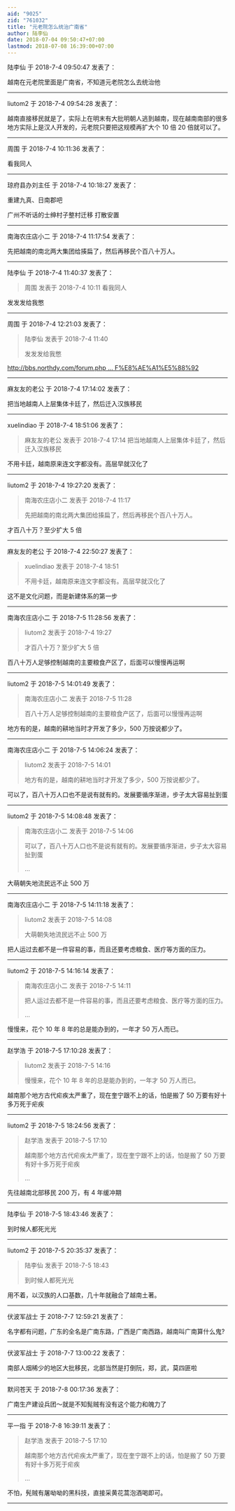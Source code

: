 ```yaml
---
aid: "9025"
zid: "761032"
title: "元老院怎么统治广南省"
author: 陆李仙
date: 2018-07-04 09:50:47+07:00
lastmod: 2018-07-08 16:39:00+07:00
---
```


陆李仙 于 2018-7-4 09:50:47 发表了：

越南在元老院里面是广南省，不知道元老院怎么去统治他

---

liutom2 于 2018-7-4 09:54:28 发表了：

越南直接移民就是了，实际上在明末有大批明朝人逃到越南，现在越南南部的很多地方实际上是汉人开发的，元老院只要把这规模再扩大个 10 倍 20 倍就可以了。

---

周围 于 2018-7-4 10:11:36 发表了：

看我同人

---

琼府县办刘主任 于 2018-7-4 10:18:27 发表了：

重建九真、日南郡吧

广州不听话的士绅村子整村迁移 打散安置

---

南海农庄店小二 于 2018-7-4 11:17:54 发表了：

先把越南的南北两大集团给揍扁了，然后再移民个百八十万人。

---

陆李仙 于 2018-7-4 11:40:37 发表了：

> 周围 发表于 2018-7-4 10:11 看我同人

发发发给我憋

---

周围 于 2018-7-4 12:21:03 发表了：

> 陆李仙 发表于 2018-7-4 11:40
>
> 发发发给我憋

[http://bbs.northdy.com/forum.php ... F%E8%AE%A1%E5%88%92](http://bbs.northdy.com/forum.php?mod=viewthread&tid=746113&highlight=%E9%98%B6%E6%A2%AF%E8%AE%A1%E5%88%92)

---

麻友友的老公 于 2018-7-4 17:14:02 发表了：

把当地越南人上层集体卡廷了，然后迁入汉族移民

---

xuelindiao 于 2018-7-4 18:51:06 发表了：

> 麻友友的老公 发表于 2018-7-4 17:14 把当地越南人上层集体卡廷了，然后迁入汉族移民

不用卡廷，越南原来连文字都没有。高层早就汉化了

---

liutom2 于 2018-7-4 19:27:20 发表了：

> 南海农庄店小二 发表于 2018-7-4 11:17
>
> 先把越南的南北两大集团给揍扁了，然后再移民个百八十万人。

才百八十万？至少扩大 5 倍

---

麻友友的老公 于 2018-7-4 22:50:27 发表了：

> xuelindiao 发表于 2018-7-4 18:51
>
> 不用卡廷，越南原来连文字都没有。高层早就汉化了

这不是文化问题，而是新建体系的第一步

---

南海农庄店小二 于 2018-7-5 11:28:56 发表了：

> liutom2 发表于 2018-7-4 19:27
>
> 才百八十万？至少扩大 5 倍

百八十万人足够控制越南的主要粮食产区了，后面可以慢慢再运啊

---

liutom2 于 2018-7-5 14:01:49 发表了：

> 南海农庄店小二 发表于 2018-7-5 11:28
>
> 百八十万人足够控制越南的主要粮食产区了，后面可以慢慢再运啊

地方有的是，越南的耕地当时才开发了多少，500 万按说都少了。

---

南海农庄店小二 于 2018-7-5 14:06:24 发表了：

> liutom2 发表于 2018-7-5 14:01
>
> 地方有的是，越南的耕地当时才开发了多少，500 万按说都少了。

可以了，百八十万人口也不是说有就有的。发展要循序渐进，步子太大容易扯到蛋

---

liutom2 于 2018-7-5 14:08:48 发表了：

> 南海农庄店小二 发表于 2018-7-5 14:06
>
> 可以了，百八十万人口也不是说有就有的。发展要循序渐进，步子太大容易扯到蛋
>
> ...

大萌朝失地流民远不止 500 万

---

南海农庄店小二 于 2018-7-5 14:11:18 发表了：

> liutom2 发表于 2018-7-5 14:08
>
> 大萌朝失地流民远不止 500 万

把人运过去都不是一件容易的事，而且还要考虑粮食、医疗等方面的压力。

---

liutom2 于 2018-7-5 14:16:14 发表了：

> 南海农庄店小二 发表于 2018-7-5 14:11
>
> 把人运过去都不是一件容易的事，而且还要考虑粮食、医疗等方面的压力。
>
> ...

慢慢来，花个 10 年 8 年的总是能办到的，一年才 50 万人而已。

---

赵学浩 于 2018-7-5 17:10:28 发表了：

> liutom2 发表于 2018-7-5 14:16
>
> 慢慢来，花个 10 年 8 年的总是能办到的，一年才 50 万人而已。

越南那个地方古代疟疾太严重了，现在奎宁跟不上的话，怕是搬了 50 万要有好十多万死于疟疾

---

liutom2 于 2018-7-5 18:24:56 发表了：

> 赵学浩 发表于 2018-7-5 17:10
>
> 越南那个地方古代疟疾太严重了，现在奎宁跟不上的话，怕是搬了 50 万要有好十多万死于疟疾
>
> ...

先往越南北部移民 200 万，有 4 年缓冲期

---

陆李仙 于 2018-7-5 18:43:46 发表了：

到时候人都死光光

---

liutom2 于 2018-7-5 20:35:37 发表了：

> 陆李仙 发表于 2018-7-5 18:43
>
> 到时候人都死光光

用不着，以汉族的人口基数，几十年就融合了越南土著。

---

伏波军战士 于 2018-7-7 12:59:21 发表了：

名字都有问题，广东的全名是广南东路，广西是广南西路，越南叫广南算什么鬼?

---

伏波军战士 于 2018-7-7 13:00:22 发表了：

南部人烟稀少的地区大批移民，北部当然是打倒阮，郑，武，莫四匪啦

---

默问苍天 于 2018-7-8 00:17:36 发表了：

广南生产建设兵团～就是不知髨贼有没有这个能力和魄力了

---

平一指 于 2018-7-8 16:39:11 发表了：

> 赵学浩 发表于 2018-7-5 17:10
>
> 越南那个地方古代疟疾太严重了，现在奎宁跟不上的话，怕是搬了 50 万要有好十多万死于疟疾
>
> ...

不怕，髡贼有屠呦呦的黑科技，直接采黄花蒿泡酒喝即可。

---
